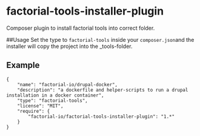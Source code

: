 # factorial-tools-installer-plugin
Composer plugin to install factorial tools into correct folder. 

##Usage
Set the type to `factorial-tools` inside your `composer.json`and the installer will copy the project into the _tools-folder.


## Example
```
{
    "name": "factorial-io/drupal-docker",
    "description": "a dockerfile and helper-scripts to run a drupal installation in a docker container",
    "type": "factorial-tools",
    "license": "MIT",
    "require": {
        "factorial-io/factorial-tools-installer-plugin": "1.*"
    }
}
```

